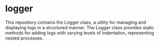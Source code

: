 # logger
This repository contains the Logger class, a utility for managing and displaying logs in a structured manner. The Logger class provides static methods for adding logs with varying levels of indentation, representing nested processes.
